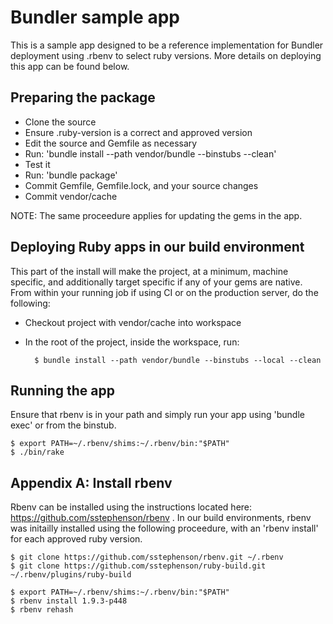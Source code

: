 # Bundler sample app

This is a sample app designed to be a reference implementation for Bundler
deployment using .rbenv to select ruby versions.  More details on deploying
this app can be found below.

## Preparing the package

* Clone the source
* Ensure .ruby-version is a correct and approved version
* Edit the source and Gemfile as necessary
* Run: 'bundle install --path vendor/bundle --binstubs --clean'
* Test it
* Run: 'bundle package'
* Commit Gemfile, Gemfile.lock, and your source changes
* Commit vendor/cache

NOTE: The same proceedure applies for updating the gems in the app.

## Deploying Ruby apps in our build environment

This part of the install will make the project, at a minimum, machine specific, and additionally target specific if any of your gems are native. From within your running job if using CI or on the production server, do the following:

* Checkout project with vendor/cache into workspace
* In the root of the project, inside the workspace, run:

        $ bundle install --path vendor/bundle --binstubs --local --clean

## Running the app

Ensure that rbenv is in your path and simply run your app using 'bundle exec' or from the binstub.

    $ export PATH=~/.rbenv/shims:~/.rbenv/bin:"$PATH"
    $ ./bin/rake

## Appendix A: Install rbenv

Rbenv can be installed using the instructions located here: https://github.com/sstephenson/rbenv .  In our build environments, rbenv was initailly installed using the following proceedure, with an 'rbenv install' for each approved ruby version.

    $ git clone https://github.com/sstephenson/rbenv.git ~/.rbenv
    $ git clone https://github.com/sstephenson/ruby-build.git ~/.rbenv/plugins/ruby-build

    $ export PATH=~/.rbenv/shims:~/.rbenv/bin:"$PATH"
    $ rbenv install 1.9.3-p448
    $ rbenv rehash
